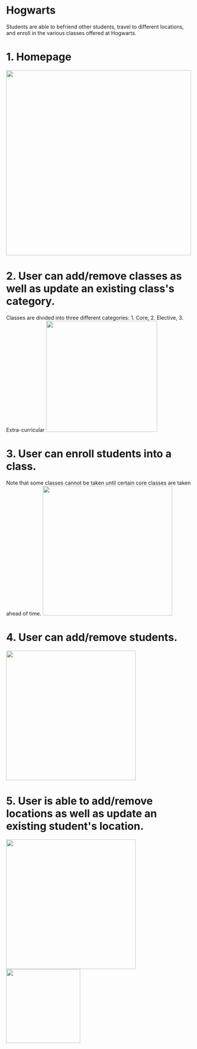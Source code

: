 # Hogwarts

Students are able to befriend other students, travel to different locations, and enroll in the various classes offered at Hogwarts.

# 1. Homepage
<img src="https://i.imgur.com/FeSlBTv.png" width="500"/>

# 2. User can add/remove classes as well as update an existing class's category. 
Classes are divided into three different categories: 1. Core, 2. Elective, 3. Extra-curricular
<img src="https://i.imgur.com/QIn8Po4.png" width="300"/>

# 3. User can enroll students into a class.
Note that some classes cannot be taken until certain core classes are taken ahead of time.
<img src="https://i.imgur.com/SXr6SBe.png" width="350"/>

# 4. User can add/remove students.
<img src="https://i.imgur.com/bnX20vl.png" width="350"/>

# 5. User is able to add/remove locations as well as update an existing student's location.
<img src="https://i.imgur.com/ln2f7q8.png" width="350"/>

<img src ="https://i.imgur.com/f2FcoCe.png" width="200"/>
